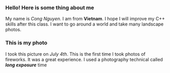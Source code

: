 ### Hello! Here is some thing about me

My name is *Cong Nguyen*.
I am from **Vietnam**.
I hope I will improve my C++ skills after this class.
I want to go around a world and take many landscape photos.

### This is my photo

I took this picture on *July 4th*.
This is the first time I took photos of fireworks.
It was a great experience.
I used a photography technical called ***long exposure*** time
